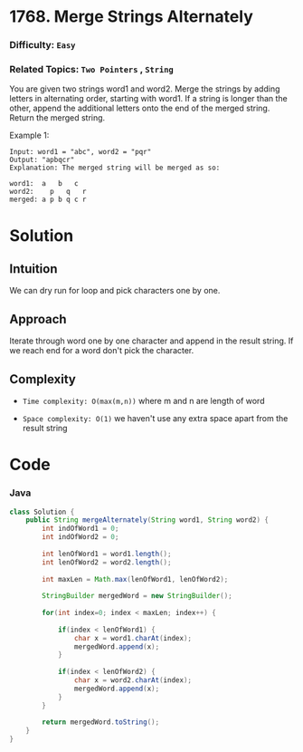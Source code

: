# 1768. Merge Strings Alternately
### Difficulty: ```Easy```
### Related Topics: ```Two Pointers``` , ```String```

You are given two strings word1 and word2. Merge the strings by adding letters in alternating order, starting with word1. If a string is longer than the other, append the additional letters onto the end of the merged string.
Return the merged string.

Example 1:

```
Input: word1 = "abc", word2 = "pqr"
Output: "apbqcr"
Explanation: The merged string will be merged as so:

word1:  a   b   c
word2:    p   q   r
merged: a p b q c r
```

# Solution

## Intuition
We can dry run for loop and pick characters one by one.

## Approach
Iterate through word one by one character and append in the result string. If we reach end for a word don't pick the character.

## Complexity
- `Time complexity: O(max(m,n))` where m and n are length of word

- `Space complexity: O(1)` we haven't use any extra space apart from the result string

# Code
### Java
```java
class Solution {
    public String mergeAlternately(String word1, String word2) {
        int indOfWord1 = 0;
        int indOfWord2 = 0;
        
        int lenOfWord1 = word1.length();
        int lenOfWord2 = word2.length();
        
        int maxLen = Math.max(lenOfWord1, lenOfWord2);
        
        StringBuilder mergedWord = new StringBuilder();
        
        for(int index=0; index < maxLen; index++) {
        
            if(index < lenOfWord1) {
                char x = word1.charAt(index);
                mergedWord.append(x);
            }
        
            if(index < lenOfWord2) {
                char x = word2.charAt(index);
                mergedWord.append(x);
            }
        }
        
        return mergedWord.toString();
    }
}
```

